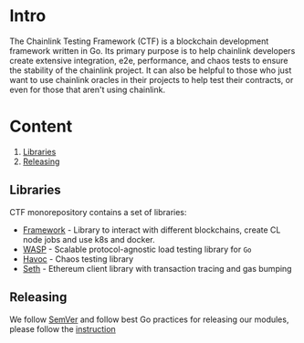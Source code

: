 # Intro


The Chainlink Testing Framework (CTF) is a blockchain development framework written in Go. Its primary purpose is to help chainlink developers create extensive integration, e2e, performance, and chaos tests to ensure the stability of the chainlink project. It can also be helpful to those who just want to use chainlink oracles in their projects to help test their contracts, or even for those that aren't using chainlink.


# Content

1. [Libraries](#libraries)
2. [Releasing](#releasing)

## Libraries

CTF monorepository contains a set of libraries:

- [Framework](framework.md) - Library to interact with different blockchains, create CL node jobs and use k8s and docker.
- [WASP](wasp.md) - Scalable protocol-agnostic load testing library for `Go`
- [Havoc](havoc.md) - Chaos testing library
- [Seth](seth.md) - Ethereum client library with transaction tracing and gas bumping

## Releasing

We follow [SemVer](https://semver.org/) and follow best Go practices for releasing our modules, please follow the [instruction](RELEASE.md)